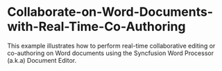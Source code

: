 # Collaborate-on-Word-Documents-with-Real-Time-Co-Authoring
This example illustrates how to perform real-time collaborative editing or co-authoring on Word documents using the Syncfusion Word Processor (a.k.a) Document Editor.
